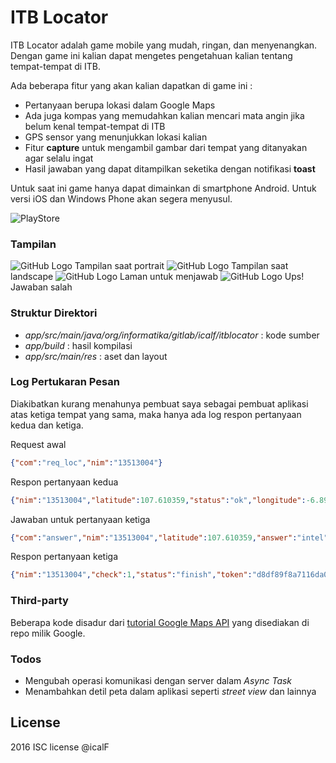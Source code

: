 # ITB Locator

ITB Locator adalah game mobile yang mudah, ringan, dan menyenangkan. Dengan game ini kalian dapat mengetes pengetahuan kalian tentang tempat-tempat di ITB.

Ada beberapa fitur yang akan kalian dapatkan di game ini :
  - Pertanyaan berupa lokasi dalam Google Maps
  - Ada juga kompas yang memudahkan kalian mencari mata angin jika belum kenal tempat-tempat di ITB
  - GPS sensor yang menunjukkan lokasi kalian
  - Fitur **capture** untuk mengambil gambar dari tempat yang ditanyakan agar selalu ingat
  - Hasil jawaban yang dapat ditampilkan seketika dengan notifikasi **toast**

Untuk saat ini game hanya dapat dimainkan di smartphone Android. Untuk versi iOS dan Windows Phone akan segera menyusul.

![PlayStore](https://play.google.com/intl/en_us/badges/images/generic/en-play-badge.png)

### Tampilan
![GitHub Logo](/images/main.png)
Tampilan saat portrait
![GitHub Logo](/images/main_land.png)
Tampilan saat landscape
![GitHub Logo](/images/ans.png)
Laman untuk menjawab
![GitHub Logo](/images/wrong.png)
Ups! Jawaban salah

### Struktur Direktori
- *app/src/main/java/org/informatika/gitlab/icalf/itblocator* : kode sumber
- *app/build* : hasil kompilasi
- *app/src/main/res* : aset dan layout

### Log Pertukaran Pesan
Diakibatkan kurang menahunya pembuat saya sebagai pembuat aplikasi atas ketiga tempat yang sama, maka hanya ada log respon pertanyaan kedua dan ketiga.

Request awal
```json
{"com":"req_loc","nim":"13513004"}
```

Respon pertanyaan kedua
```json
{"nim":"13513004","latitude":107.610359,"status":"ok","longitude":-6.890356,"token":"0b50d5f1d422dfb6d44d754cba947acf"}
```

Jawaban untuk pertanyaan ketiga
```json
{"com":"answer","nim":"13513004","latitude":107.610359,"answer":"intel","longitude":-6.890356,"token":"0b50d5f1d422dfb6d44d754cba947acf"}
```

Respon pertanyaan ketiga
```json
{"nim":"13513004","check":1,"status":"finish","token":"d8df89f8a7116da09d8195a24c4e20c5"}
```

### Third-party
Beberapa kode disadur dari [tutorial Google Maps API](https://github.com/googlemaps/android-samples/tree/master/ApiDemos/) yang disediakan di repo milik Google.

### Todos
 - Mengubah operasi komunikasi dengan server dalam *Async Task*
 - Menambahkan detil peta dalam aplikasi seperti *street view* dan lainnya

License
----

2016 ISC license
@icalF
